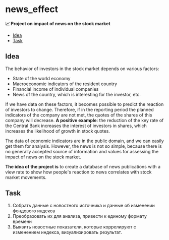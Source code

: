 # news_effect
**📈 Project on impact of news on the stock market**
 
 - [Idea](#idea)
 - [Task](#task)

## Idea
  The behavior of investors in the stock market depends on various factors:
  - State of the world economy
  - Macroeconomic indicators of the resident country
  - Financial income of individual companies
  - News of the country, which is interesting for the investor, etc.

If we have data on these factors, it becomes possible to predict the reaction of investors to change. Therefore, if in the reporting period the planned indicators of the company are not met, the quotes of the shares of this company will decrease. **A positive example**: the reduction of the key rate of the Central Bank increases the interest of investors in shares, which increases the likelihood of growth in stock quotes.

The data of economic indicators are in the public domain, and we can easily get them for analysis. However, the news is not so simple, because there is no generally accepted source of information and values for assessing the impact of news on the stock market.

**The idea of the project is** to create a database of news publications with a view rate to show how people's reaction to news correlates with stock market movements.
  
## Task
1. Cобрать данные с новостного источника и данные об изменении фондового индекса
2. Преобразовать их для анализа, привести к единому формату времени
3. Выявить новостные показатели, которые коррелируют с изменением индекса, визуализировать результат.
